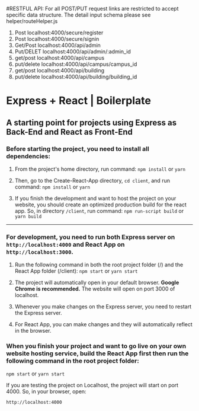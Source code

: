 #RESTFUL API:
For all POST/PUT request links are restricted to accept specific data structure. The detail input schema please see  helper/routeHelper.js

1.  Post localhost:4000/secure/register  
2.  Post localhost:4000/secure/signin   
3.  Get/Post localhost:4000/api/admin
4.  Put/DELET localhost:4000/api/admin/:admin_id
5.  get/post localhost:4000/api/campus
6.  put/delete localhost:4000/api/campus/campus_id
7.  get/post localhost:4000/api/building
8.  put/delete localhost:4000/api/building/building_id
   

# Express + React | Boilerplate
## A starting point for projects using Express as Back-End and React as Front-End

### Before starting the project, you need to install all dependencies:
1. From the project's home directory, run command:
`npm install` or `yarn`

2. Then, go to the Create-React-App directory, `cd client`, and run command:
`npm install` or `yarn`

3. If you finish the development and want to host the project on your website,
you should create an optimized production build for the react app.
So, in directory `/client`, run command:
`npm run-script build` or `yarn build`

---

### For development, you need to run both Express server on `http://localhost:4000` and React App on `http://localhost:3000`.
1. Run the following command in both the root project folder (/) and the React App folder (/client):
`npm start` or `yarn start`

2. The project will automatically open in your default browser. **Google Chrome is recommended.** The website will open on port 3000 of localhost.

3. Whenever you make changes on the Express server, you need to restart the Express server.

4. For React App, you can make changes and they will automatically reflect in the browser.

### When you finish your project and want to go live on your own website hosting service, build the React App first then run the following command in the root project folder:
`npm start` or `yarn start`

If you are testing the project on Localhost, the project will start on port 4000. So, in your browser, open:
```
http://localhost:4000
```
